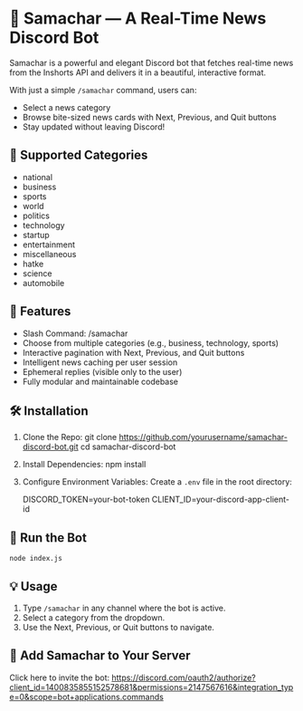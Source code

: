 
📢 Samachar — A Real-Time News Discord Bot
==========================================

Samachar is a powerful and elegant Discord bot that fetches real-time news from the Inshorts API and delivers it in a beautiful, interactive format.

With just a simple `/samachar` command, users can:
- Select a news category
- Browse bite-sized news cards with Next, Previous, and Quit buttons
- Stay updated without leaving Discord!

📎 Supported Categories
-----------------------
- national
- business
- sports
- world
- politics
- technology
- startup
- entertainment
- miscellaneous
- hatke
- science
- automobile

🚀 Features
-----------
-  Slash Command: /samachar
-  Choose from multiple categories (e.g., business, technology, sports)
-  Interactive pagination with Next, Previous, and Quit buttons
-  Intelligent news caching per user session
-  Ephemeral replies (visible only to the user)
-  Fully modular and maintainable codebase

🛠️ Installation
---------------
1. Clone the Repo:
    git clone https://github.com/yourusername/samachar-discord-bot.git
    cd samachar-discord-bot

2. Install Dependencies:
    npm install

3. Configure Environment Variables:
Create a `.env` file in the root directory:

    DISCORD_TOKEN=your-bot-token
    CLIENT_ID=your-discord-app-client-id

🧪 Run the Bot
--------------
    node index.js


💡 Usage
--------
1. Type `/samachar` in any channel where the bot is active.
2. Select a category from the dropdown.
3. Use the Next, Previous, or Quit buttons to navigate.




🤖 Add Samachar to Your Server
------------------------------
 Click here to invite the bot:
https://discord.com/oauth2/authorize?client_id=1400835855152578681&permissions=2147567616&integration_type=0&scope=bot+applications.commands


